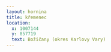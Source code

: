 ```yaml
---
layout: hornina
title: křemenec
location:
  x: 1007144
  y: 857719
  text: Božičany (okres Karlovy Vary)
---
```


